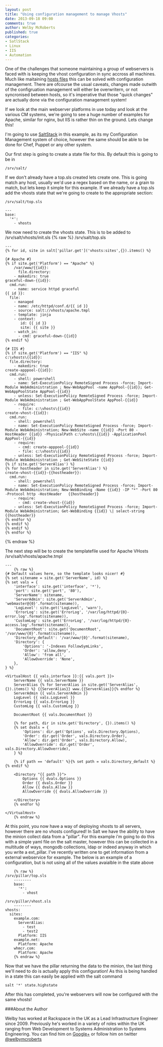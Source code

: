 ```yaml
---
layout: post
title: "Using configuration management to manage Vhosts"
date: 2013-09-18 09:00
comments: true
author: Welby McRoberts
published: true
categories: 
- SatlStack
- Linux
- IIS
- Automation
---
```


One of the challenges that someone maintaining a group of webservers is faced with is keeping the vhost configuration in sync accross all machines. Much like maitaining [hosts files](http://developer.rackspace.com/blog/chef-creating-dynamic-host-files.html) this can be solved with configuration management. There are ofcourse the usual caveats, changes made outwith of the configruation management will either be overwritern, or not syncronised between hosts, so it's imperative that those "quick changes" are actually done via the configuration management system!

If we look at the main webserver platforms in use today and look at the various CM systems, we're going to see a huge number of examples for Apache, similar for nginx, but IIS is rather thin on the ground. Lets change this!

I'm going to use [SaltStack](http://www.saltstack.com/) in this example, as its my Configuration Management system of choice, however the same should be able to be done for Chef, Puppet or any other system.<!-- more -->

Our first step is going to create a state file for this. By default this is going to be in 

	/srv/salt/

If we don't already have a top.sls created lets create one. This is going match any host, usually we'd use a regex based on the name, or a grain to match, but lets keep it simple for this example. If we already have a top.sls add the vhosts state that we're going to create to the appropriate section:

	/srv/salt/top.sls

	---
	base:
	  '*':
	    - vhosts



We now need to create the vhosts state. This is to be added to /srv/salt/vhosts/init.sls
{% raw %}
	/srv/salt/top.sls

	---
	{% for id, site in salt['pillar.get']('vhosts:sites',{}).items() %}
	
	{# Apache #}
	{% if site.get('Platform') == "Apache" %}
        /var/www/{{id}}:
          file.directory:
	    - makedirs: true
	graceful-down-{{id}}:
	  cmd.run:
	    - name: service httpd graceful
	{{ id }}:
	  file:
	    - managed
	    - name: /etc/httpd/conf.d/{{ id }}
	    - source: salt://vhosts/apache.tmpl
	    - template: jinja
	    - context:
	       id: {{ id }}
	       site: {{ site }}
	    - watch_in:
	      - cmd: graceful-down-{{id}}
	{% endif %}
	
	{# IIS #}
	{% if site.get('Platform') == "IIS" %}
	c:\vhosts\{{id}}:
	  file.directory:
	    - makedirs: true
	create-apppool-{{id}}:
	  cmd.run:
	    - shell: powershell
	    - name: Set-ExecutionPolicy RemoteSigned Process -force; Import-Module WebAdministration ; New-WebAppPool -name AppPool-{{id}}; Get-WebAppPoolState AppPool-{{id}}
	    - unless: Set-ExecutionPolicy RemoteSigned Process -force; Import-Module WebAdministration ; Get-WebAppPoolState AppPool-{{id}}
	    - require:
	      - file: c:\vhosts\{{id}}
	create-vhost-{{id}}:
	  cmd.run:
	    - shell: powershell
	    - name: Set-ExecutionPolicy RemoteSigned Process -force; Import-Module WebAdministration; New-WebSite -name {{id}} -Port 80 -HostHeader {{id}} -PhysicalPath c:\vhosts\{{id}} -ApplicationPool AppPool-{{id}}
	    - require:
	      - cmd: create-apppool-{{id}}
	      - file: c:\vhosts\{{id}}
	    - unless: Set-ExecutionPolicy RemoteSigned Process -force; Import-Module WebAdministration ; Get-WebSiteState {{id}}
	{% if site.get('ServerAlias') %}
	{% for hostheader in site.get('ServerAlias') %}
	create-vhost-{{id}}-{{hostheader}}:
	  cmd.run:
	    - shell: powershell
	    - name: Set-ExecutionPolicy RemoteSigned Process -force; Import-Module WebAdministration; New-WebBinding -Name {{id}} -IP "*" -Port 80 -Protocol http -HostHeader 	{{hostheader}}
	    - require:
	      - cmd: create-vhost-{{id}}
	    - unless: Set-ExecutionPolicy RemoteSigned Process -force; Import-Module WebAdministration; Get-WebBinding {{id}} \| select-string {{hostheader}}
	{% endfor %}
	{% endif %}
	{% endif %}
	{% endfor %}
{% endraw %}



The next step will be to create the templatefile used for Apache VHosts
	/srv/salt/vhosts/apache.tmpl

	---
        {% raw %}
	{# Default values here, so the template looks nicer! #}
	{% set sitename = site.get('ServerName', id) %}
	{% set vals = {
	    'interface': site.get('interface', '*'),
	    'port': site.get('port', '80'),
	    'ServerName': sitename,
	    'ServerAdmin': site.get('ServerAdmin', 'webmaster@{0}'.format(sitename)),
	    'LogLevel': site.get('LogLevel', 'warn'),
	    'ErrorLog': site.get('ErrorLog', '/var/log/httpd/{0}-error.log'.format(sitename)),
	    'CustomLog': site.get('ErrorLog', '/var/log/httpd/{0}-access.log'.format(sitename)),
	    'DocumentRoot': site.get('DocumentRoot', '/var/www/{0}'.format(sitename)),
	    'Directory_default': '/var/www/{0}'.format(sitename),
	    'Directory': {
	        'Options': '-Indexes FollowSymLinks',
	        'Order': 'allow,deny',
	        'Allow': 'from all',
	        'AllowOverride': 'None',
	    },
	} %}
	
	<VirtualHost {{ vals.interface }}:{{ vals.port }}>
	    ServerName {{ vals.ServerName }}
	    ServerAlias {% for ServerAlias in site.get('ServerAlias', {}).items() %} {{ServerAlias}} www.{{ServerAlias}}{% endfor %}
	    ServerAdmin {{ vals.ServerAdmin }}
	    LogLevel {{ vals.LogLevel }}
	    ErrorLog {{ vals.ErrorLog }}
	    CustomLog {{ vals.CustomLog }}
	
	    DocumentRoot {{ vals.DocumentRoot }}
	
	    {% for path, dir in site.get('Directory', {}).items() %}
	    {% set dvals = {
	        'Options': dir.get('Options', vals.Directory.Options),
	        'Order': dir.get('Order', vals.Directory.Order),
	        'Allow': dir.get('Order', vals.Directory.Allow),
	        'AllowOverride': dir.get('Order', vals.Directory.AllowOverride),
	    } %}
	
	    {% if path == 'default' %}{% set path = vals.Directory_default %}{% endif %}
	
	    <Directory "{{ path }}">
	        Options {{ dvals.Options }}
	        Order {{ dvals.Order }}
	        Allow {{ dvals.Allow }}
	        AllowOverride {{ dvals.AllowOverride }}
	
	    </Directory>
	    {% endfor %}
	
	</VirtualHost>
        {% endraw %}

At this point, you now have a way of deploying vhosts to all servers, however there are no vhosts configured! In Salt we have the ability to have the minion collect data from  a "pillar". For this example i'm going to do this with a simple yaml file on the salt master, however this can be collected in a multitude of ways, mongodb collections, ldap or indeed anyway in which you write a ext_pillar. I've recently written one to get information from a external webservice for example. The below is an example of a configuration, but is not using all of the values avaialble in the state above

        {% raw %}
	/srv/pillar/top.sls
        --------
        base:
          '*':
            - vhost

	/srv/pillar/vhost.sls
        --------
	vhosts:
	  sites:
	    example.com:
	      ServerAlias:
	        - test
	        - test2
	      Platform: IIS
	    example.net:
	      Platform: Apache
	    whmcr.com:
	      Platform: Apache
        {% endraw %}

Now that we have the pillar returning the data to the minion, the last thing we'll need to do is actually apply this configuration! As this is being handled in a state this can easily be applied with the salt command

	salt '*' state.highstate


After this has completed, you're webservers will now be configured with the same vhosts!

###About the Author

Welby has worked at Rackspace in the UK as a Lead Infrastructure Engineer since 2009. Previously he's worked in a variety of roles within the UK ranging from Web Development to Systems Administration to Systems Engineering. You can find him on [Google+](https://plus.google.com/116366454309947618934/) or follow him on twitter [@welbymcroberts](https://twitter.com/welbymcroberts)
